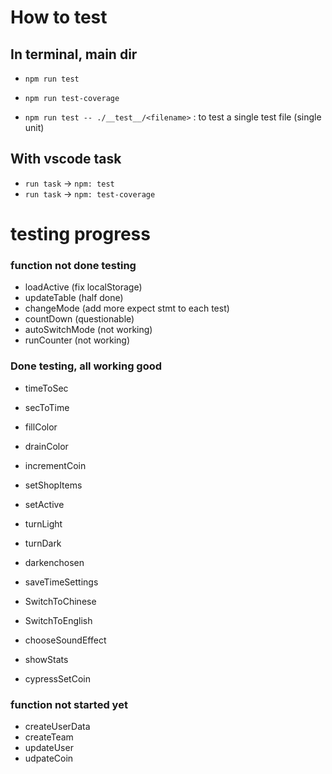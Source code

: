 # How to test

## In terminal, main dir
- `npm run test`
- `npm run test-coverage`

- `npm run test -- ./__test__/<filename>` : to test a single test file (single unit)

## With vscode task
- `run task` -> `npm: test`
- `run task` -> `npm: test-coverage`

# testing progress

### function not done testing
- loadActive (fix localStorage)
- updateTable (half done)
- changeMode (add more expect stmt to each test)
- countDown (questionable)
- autoSwitchMode (not working)
- runCounter (not working)

### Done testing, all working good
- timeToSec
- secToTime
- fillColor
- drainColor
- incrementCoin
- setShopItems
- setActive
- turnLight
- turnDark
- darkenchosen
- saveTimeSettings

- SwitchToChinese
- SwitchToEnglish
- chooseSoundEffect
- showStats
- cypressSetCoin

### function not started yet
- createUserData
- createTeam
- updateUser
- udpateCoin